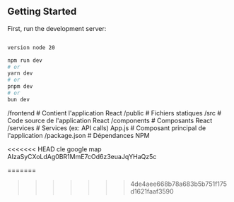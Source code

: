 
## Getting Started

First, run the development server:

```bash

version node 20

npm run dev
# or
yarn dev
# or
pnpm dev
# or
bun dev
```

/frontend                   # Contient l'application React
  /public                   # Fichiers statiques
  /src                      # Code source de l'application React
    /components             # Composants React
    /services               # Services (ex: API calls)
    App.js                  # Composant principal de l'application
  /package.json             # Dépendances NPM

<<<<<<< HEAD
cle google map 
AIzaSyCXoLdAg0BR1MmE7cOd6z3euaJqYHaQz5c




=======
>>>>>>> 4de4aee668b78a683b5b751f175d1621faaf3590
